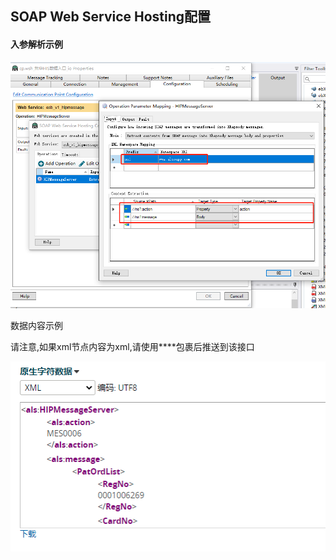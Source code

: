 ## SOAP Web Service Hosting配置

#### 入参解析示例

![入参解析示例](..\imgs\image-20211129233453898.png)

数据内容示例

请注意,如果xml节点内容为xml,请使用**<![CDATA[]]>**包裹后推送到该接口

![消息内容示例](..\imgs\image-20211129233613708.png)
